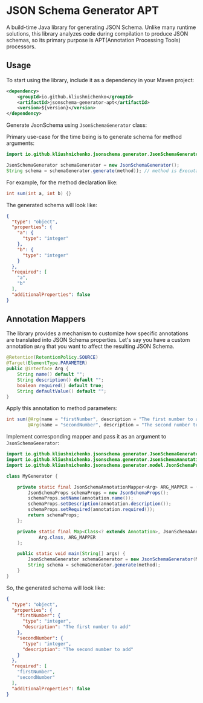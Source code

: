 # JSON Schema Generator APT

A build-time Java library for generating JSON Schema. Unlike many runtime solutions, this library analyzes code during
compilation to produce JSON schemas, so its primary purpose is APT(Annotation Processing Tools) processors.

## Usage

To start using the library, include it as a dependency in your Maven project:

```xml
<dependency>
    <groupId>io.github.kliushnichenko</groupId>
    <artifactId>jsonschema-generator-apt</artifactId>
    <version>${version}</version>
</dependency>
```

Generate JsonSchema using `JsonSchemaGenerator` class:

Primary use-case for the time being is to generate schema for method arguments:

```java
import io.github.kliushnichenko.jsonschema.generator.JsonSchemaGenerator;

JsonSchemaGenerator schemaGenerator = new JsonSchemaGenerator();
String schema = schemaGenerator.generate(method)); // method is ExecutableElement instance
```

For example, for the method declaration like:

```java
int sum(int a, int b) {}
```

The generated schema will look like:

```json
{
  "type": "object",
  "properties": {
    "a": {
      "type": "integer"
    },
    "b": {
      "type": "integer"
    }
  },
  "required": [
    "a",
    "b"
  ],
  "additionalProperties": false
}
```

## Annotation Mappers

The library provides a mechanism to customize how specific annotations are translated into JSON Schema properties.
Let's say you have a custom annotation `@Arg` that you want to affect the resulting JSON Schema.

```java
@Retention(RetentionPolicy.SOURCE)
@Target(ElementType.PARAMETER)
public @interface Arg {
    String name() default "";
    String description() default "";
    boolean required() default true;
    String defaultValue() default "";
}
```

Apply this annotation to method parameters:
```java
int sum(@Arg(name = "firstNumber", description = "The first number to add") int a,
        @Arg(name = "secondNumber", description = "The second number to add") int b);
```

Implement corresponding mapper and pass it as an argument to `JsonSchemaGenerator`:
```java
import io.github.kliushnichenko.jsonschema.generator.JsonSchemaGenerator;
import io.github.kliushnichenko.jsonschema.generator.JsonSchemaAnnotationMapper;
import io.github.kliushnichenko.jsonschema.generator.model.JsonSchemaProps;

class MyGenerator {

    private static final JsonSchemaAnnotationMapper<Arg> ARG_MAPPER = (Arg annotation) -> {
        JsonSchemaProps schemaProps = new JsonSchemaProps();
        schemaProps.setName(annotation.name());
        schemaProps.setDescription(annotation.description());
        schemaProps.setRequired(annotation.required());
        return schemaProps;
    };

    private static final Map<Class<? extends Annotation>, JsonSchemaAnnotationMapper<?>> MAPPERS = Map.of(
            Arg.class, ARG_MAPPER
    );

    public static void main(String[] args) {
        JsonSchemaGenerator schemaGenerator = new JsonSchemaGenerator(MAPPERS);
        String schema = schemaGenerator.generate(method);
    }
}
```

So, the generated schema will look like:

```json
{
  "type": "object",
  "properties": {
    "firstNumber": {
      "type": "integer",
      "description": "The first number to add"
    },
    "secondNumber": {
      "type": "integer",
      "description": "The second number to add"
    }
  },
  "required": [
    "firstNumber",
    "secondNumber"
  ],
  "additionalProperties": false
}
```